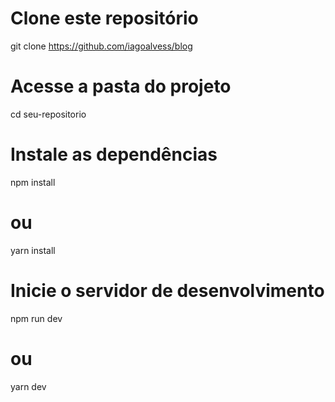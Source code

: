 # Clone este repositório
git clone https://github.com/iagoalvess/blog

# Acesse a pasta do projeto
cd seu-repositorio

# Instale as dependências
npm install
# ou
yarn install

# Inicie o servidor de desenvolvimento
npm run dev
# ou
yarn dev
